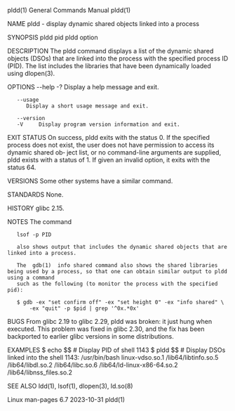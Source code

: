 pldd(1)								    General Commands Manual							       pldd(1)

NAME
       pldd - display dynamic shared objects linked into a process

SYNOPSIS
       pldd pid
       pldd option

DESCRIPTION
       The  pldd  command displays a list of the dynamic shared objects (DSOs) that are linked into the process with the specified process ID (PID).  The list
       includes the libraries that have been dynamically loaded using dlopen(3).

OPTIONS
       --help
       -?     Display a help message and exit.

       --usage
	      Display a short usage message and exit.

       --version
       -V     Display program version information and exit.

EXIT STATUS
       On success, pldd exits with the status 0.  If the specified process does not exist, the user does not have permission to access its dynamic shared  ob‐
       ject list, or no command-line arguments are supplied, pldd exists with a status of 1.  If given an invalid option, it exits with the status 64.

VERSIONS
       Some other systems have a similar command.

STANDARDS
       None.

HISTORY
       glibc 2.15.

NOTES
       The command

	   lsof -p PID

       also shows output that includes the dynamic shared objects that are linked into a process.

       The  gdb(1)  info shared command also shows the shared libraries being used by a process, so that one can obtain similar output to pldd using a command
       such as the following (to monitor the process with the specified pid):

	   $ gdb -ex "set confirm off" -ex "set height 0" -ex "info shared" \
		   -ex "quit" -p $pid | grep '^0x.*0x'

BUGS
       From glibc 2.19 to glibc 2.29, pldd was broken: it just hung when executed.  This problem was fixed in glibc 2.30, and the fix has been	backported  to
       earlier glibc versions in some distributions.

EXAMPLES
       $ echo $$	       # Display PID of shell
       1143
       $ pldd $$	       # Display DSOs linked into the shell
       1143:   /usr/bin/bash
       linux-vdso.so.1
       /lib64/libtinfo.so.5
       /lib64/libdl.so.2
       /lib64/libc.so.6
       /lib64/ld-linux-x86-64.so.2
       /lib64/libnss_files.so.2

SEE ALSO
       ldd(1), lsof(1), dlopen(3), ld.so(8)

Linux man-pages 6.7							  2023-10-31								       pldd(1)
